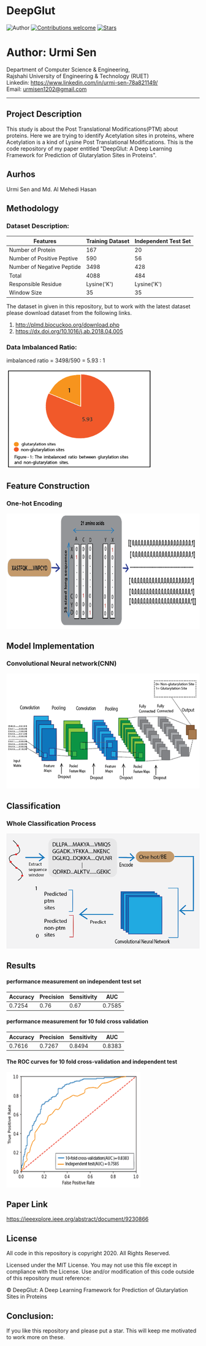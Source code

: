 # DeepGlut
![Author](https://img.shields.io/badge/author-urmisen-orange)
[![Contributions welcome](https://img.shields.io/badge/contributions-welcome-brightgreen.svg?style=flat)](https://github.com/urmisen/Thesis)
[![Stars](https://img.shields.io/github/stars/urmisen/Thesis.svg?style=social)](https://github.com/urmisen/Thesis/stargazers)

# Author: Urmi Sen

Department of Computer Science & Engineering, </br>
Rajshahi University of Engineering & Technology (RUET) </br>
Linkedin: https://www.linkedin.com/in/urmi-sen-78a821149/ </br>
Email: urmisen1202@gmail.com <br>

<hr>

## Project Description
This study is about the Post Translational Modifications(PTM) about proteins. Here we are  trying to identify Acetylation sites in proteins, where Acetylation is a kind of Lysine Post Translational Modifications. This is the code repository of my paper entitled "DeepGlut: A Deep Learning Framework for Prediction of Glutarylation Sites in Proteins".

## Aurhos
Urmi Sen and Md. Al Mehedi Hasan

## Methodology
### Dataset Description:

|       __Features__         |     __Training Dataset__     |      __Independent Test Set__      |
|----------------------------|------------------------------|------------------------------------|
| Number of Protein          |             167              |                 20                 | 
| Number of Positive Peptive |             590              |                 56                 |
| Number of Negative Peptide |             3498             |                 428                |
|          Total             |             4088             |                 484                |
|    Responsible Residue     |           Lysine('K')        |              Lysine('K')           |
|      Window Size           |             35               |                 35                 |

The dataset in given in this repository, but to work with the latest dataset please download dataset from the following links. <br>
1. http://plmd.biocuckoo.org/download.php
2. https://dx.doi.org/10.1016/j.ab.2018.04.005

### Data Imbalanced Ratio:

imbalanced ratio = 3498/590
                 = 5.93 : 1

<img src="https://github.com/urmisen/DeepGlut/blob/master/ratio.PNG" alt="alt text" width="380" height="260">

## Feature Construction
### One-hot Encoding
<img src="https://github.com/urmisen/DeepGlut/blob/master/one_hot.PNG" alt="alt text" width="800" height="300">

## Model Implementation
### Convolutional Neural network(CNN)
<img src="https://github.com/urmisen/DeepGlut/blob/master/model.PNG" alt="alt text" width="800" height="300">

## Classification
### Whole Classification Process
<img src="https://github.com/urmisen/DeepGlut/blob/master/classification.PNG" alt="alt text" width="800" height="300">

## Results
####  performance measurement on independent test set

|   __Accuracy__   |   __Precision__   |   __Sensitivity__   |    __AUC__    |
|------------------|-------------------|---------------------|---------------|
| 0.7254           | 0.76              | 0.67                | 0.7585        |

####  performance measurement for 10 fold cross validation

|   __Accuracy__   |   __Precision__   |   __Sensitivity__   |    __AUC__    |
|------------------|-------------------|---------------------|---------------|
| 0.7616           | 0.7267            | 0.8494              | 0.8383        |

####  The ROC curves for 10 fold cross-validation and independent test

<img src="https://github.com/urmisen/DeepGlut/blob/master/AUC.PNG" alt="alt text" width="350" height="300">

## Paper Link
https://ieeexplore.ieee.org/abstract/document/9230866 </br>

## License

All code in this repository is copyright 2020. All Rights Reserved.

Licensed under the MIT License. You may not use this file except in compliance with the License. Use and/or modification of this code outside of this repository must reference:

© DeepGlut: A Deep Learning Framework for Prediction of Glutarylation Sites in Proteins

## Conclusion:
If you like this repository and please put a star. This will keep me motivated to work more on these. 
